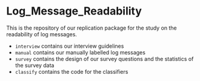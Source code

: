 # Log_Message_Readability

This is the repository of our replication package for the study on the readability of log messages.

- `interview` contains our interview guidelines
- `manual` contains our manually labelled log messages
- `survey` contains the design of our survey questions and the statistics of the survey data
- `classify` contains the code for the classifiers
